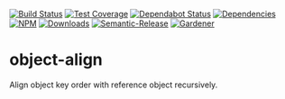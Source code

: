 [![Build Status](https://circleci.com/gh/blackflux/object-align.png?style=shield)](https://circleci.com/gh/blackflux/object-align)
[![Test Coverage](https://img.shields.io/coveralls/blackflux/object-align/master.svg)](https://coveralls.io/github/blackflux/object-align?branch=master)
[![Dependabot Status](https://api.dependabot.com/badges/status?host=github&repo=blackflux/object-align)](https://dependabot.com)
[![Dependencies](https://david-dm.org/blackflux/object-align/status.svg)](https://david-dm.org/blackflux/object-align)
[![NPM](https://img.shields.io/npm/v/object-align.svg)](https://www.npmjs.com/package/object-align)
[![Downloads](https://img.shields.io/npm/dt/object-align.svg)](https://www.npmjs.com/package/object-align)
[![Semantic-Release](https://github.com/blackflux/js-gardener/blob/master/assets/icons/semver.svg)](https://github.com/semantic-release/semantic-release)
[![Gardener](https://github.com/blackflux/js-gardener/blob/master/assets/badge.svg)](https://github.com/blackflux/js-gardener)
# object-align
Align object key order with reference object recursively.
